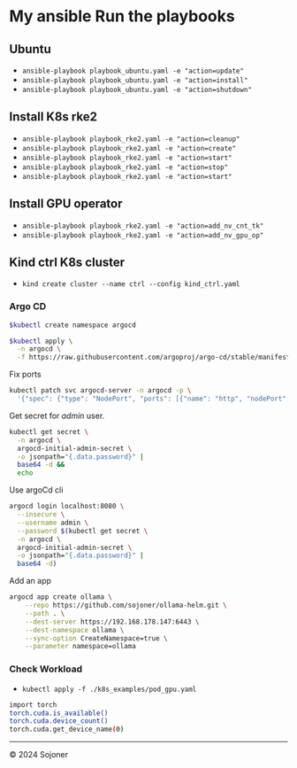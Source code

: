 # My ansible Run the playbooks

## Ubuntu

* `ansible-playbook playbook_ubuntu.yaml -e "action=update"`
* `ansible-playbook playbook_ubuntu.yaml -e "action=install"`
* `ansible-playbook playbook_ubuntu.yaml -e "action=shutdown"`

## Install K8s rke2

* `ansible-playbook playbook_rke2.yaml -e "action=cleanup"`
* `ansible-playbook playbook_rke2.yaml -e "action=create"`
* `ansible-playbook playbook_rke2.yaml -e "action=start"`
* `ansible-playbook playbook_rke2.yaml -e "action=stop"`
* `ansible-playbook playbook_rke2.yaml -e "action=start"`

## Install GPU operator

* `ansible-playbook playbook_rke2.yaml -e "action=add_nv_cnt_tk"`
* `ansible-playbook playbook_rke2.yaml -e "action=add_nv_gpu_op"`

## Kind ctrl K8s cluster

* `kind create cluster --name ctrl --config kind_ctrl.yaml`

### Argo CD

```bash
$kubectl create namespace argocd 
```

```bash
$kubectl apply \
  -n argocd \
  -f https://raw.githubusercontent.com/argoproj/argo-cd/stable/manifests/install.yaml
```

Fix ports

```bash
kubectl patch svc argocd-server -n argocd -p \
  '{"spec": {"type": "NodePort", "ports": [{"name": "http", "nodePort": 30080, "port": 80, "protocol": "TCP", "targetPort": 8080}, {"name": "https", "nodePort": 30443, "port": 443, "protocol": "TCP", "targetPort": 8080}]}}'
```
Get secret for _admin_ user.

```bash
kubectl get secret \
  -n argocd \
  argocd-initial-admin-secret \
  -o jsonpath="{.data.password}" |
  base64 -d &&
  echo
```

Use argoCd cli

```bash
argocd login localhost:8080 \
  --insecure \
  --username admin \
  --password $(kubectl get secret \
  -n argocd \
  argocd-initial-admin-secret \
  -o jsonpath="{.data.password}" |
  base64 -d)
```

Add an app

```bash
argocd app create ollama \
	--repo https://github.com/sojoner/ollama-helm.git \
	--path . \
	--dest-server https://192.168.178.147:6443 \
	--dest-namespace ollama \
	--sync-option CreateNamespace=true \
	--parameter namespace=ollama
```

### Check Workload

* `kubectl apply -f ./k8s_examples/pod_gpu.yaml`

```bash
import torch
torch.cuda.is_available()
torch.cuda.device_count()
torch.cuda.get_device_name(0)
```

---
 © 2024 Sojoner